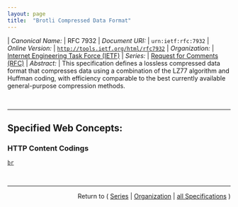 ```yaml
---
layout: page
title:  "Brotli Compressed Data Format"
---
```


| *Canonical Name:* | RFC 7932
| *Document URI:* | `urn:ietf:rfc:7932`
| *Online Version:* | [`http://tools.ietf.org/html/rfc7932`](http://tools.ietf.org/html/rfc7932)
| *Organization:* | [Internet Engineering Task Force (IETF)](..  "List of specification series by this organization")
| *Series:* | [Request for Comments (RFC)](.  "List of specifications in this series")
| *Abstract:* | This specification defines a lossless compressed data format that compresses data using a combination of the LZ77 algorithm and Huffman coding, with efficiency comparable to the best currently available general-purpose compression methods.

<br/>
<hr/>

## Specified Web Concepts:

### HTTP Content Codings

[`br`](/concepts/http-content-coding/br "This specification defines a lossless compressed data format that compresses data using a combination of the LZ77 algorithm and Huffman coding, with efficiency comparable to the best currently available general-purpose compression methods.")



<br/>
<hr/>

<p style="text-align: right">Return to ( <a href="./">Series</a> | <a href="../">Organization</a> | <a href="../../">all Specifications</a> )</p>